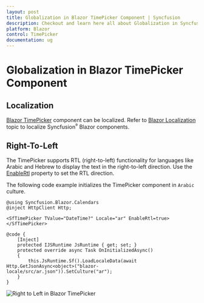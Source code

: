 ```yaml
---
layout: post
title: Globalization in Blazor TimePicker Component | Syncfusion
description: Checkout and learn here all about Globalization in Syncfusion Blazor TimePicker component and much more.
platform: Blazor
control: TimePicker
documentation: ug
---
```


# Globalization in Blazor TimePicker Component

## Localization

[Blazor TimePicker](https://www.syncfusion.com/blazor-components/blazor-timepicker) component can be localized. Refer to [Blazor Localization](https://blazor.syncfusion.com/documentation/common/localization) topic to localize Syncfusion<sup style="font-size:70%">&reg;</sup> Blazor components.

## Right-To-Left

The TimePicker supports RTL (right-to-left) functionality for languages like Arabic and Hebrew to display the text in the right-to-left direction. Use the [EnableRtl](https://help.syncfusion.com/cr/blazor/Syncfusion.Blazor.Calendars.SfTimePicker-1.html#Syncfusion_Blazor_Calendars_SfTimePicker_1_EnableRtl) property to set the RTL direction.

The following code example initializes the TimePicker component in `Arabic` culture.

```cshtml
@using Syncfusion.Blazor.Calendars
@inject HttpClient Http;

<SfTimePicker TValue="DateTime?" Locale="ar" EnableRtl=true></SfTimePicker>

@code {
    [Inject]
    protected IJSRuntime JsRuntime { get; set; }
    protected override async Task OnInitializedAsync()
    {
        this.JsRuntime.Sf().LoadLocaleData(await Http.GetJsonAsync<object>("blazor-locale/src/ar.json")).SetCulture("ar");
    }
}
```


![Right to Left in Blazor TimePicker](./images/blazor-timepicker-right-to-left.png)